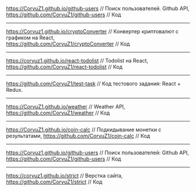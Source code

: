 <https://CorvuZ1.github.io/github-users> // Поиск пользователей. Github API,  
<https://github.com/CorvuZ1/github-users> // Код  
***
<https://Corvuz1.github.io/cryptoConverter> // Конвертер криптовалют с графиком на React,  
<https://github.com/CorvuZ1/cryptoConverter> // Код  
***
<https://corvuz1.github.io/react-todolist> // Todolist на React,  
<https://github.com/CorvuZ1/react-todolist> // Код  
***
<https://github.com/CorvuZ1/test-task> // Код тестового задания: React + Redux.  
***
<https://CorvuZ1.github.io/weather> // Weather API,
<https://github.com/CorvuZ1/weather> // Код
***
<https://CorvuZ1.github.io/coin-calc> // Подкидывание монетки с результатами,
<https://github.com/CorvuZ1/coin-calc>  // Код  
***
<https://Corvuz1.github.io/github-users> // Поиск пользователей: Github API,  
<https://github.com/CorvuZ1/github-users> // Код  
***
<https://corvuz1.github.io/strict> // Верстка сайта,  
<https://github.com/CorvuZ1/strict> // Код  


